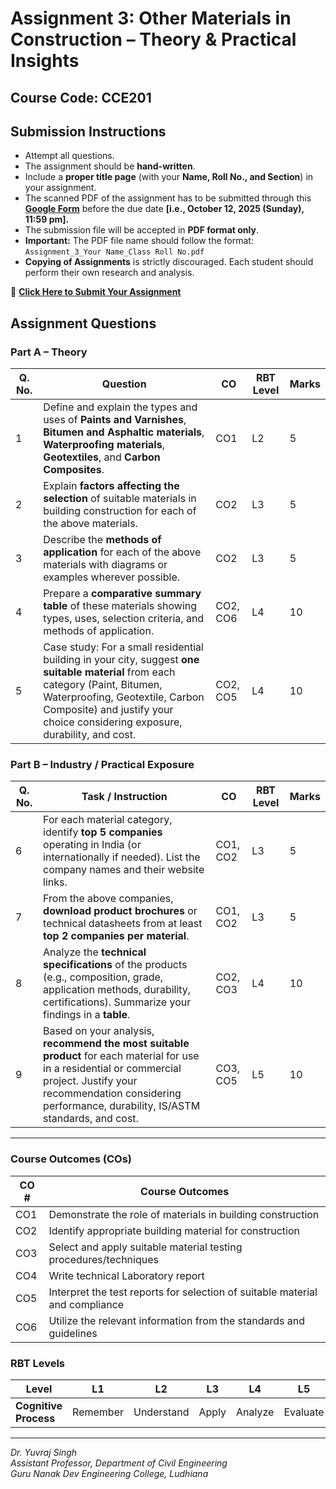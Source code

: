 # **Assignment 3: Other Materials in Construction – Theory & Practical Insights**

## **Course Code:** CCE201

## **Submission Instructions**

* Attempt all questions.
* The assignment should be **hand-written**.
* Include a **proper title page** (with your **Name, Roll No., and Section**) in your assignment.
* The scanned PDF of the assignment has to be submitted through this **[Google Form](https://forms.gle/1jw2x8uHrN7jzJww6)** before the due date **[i.e., October 12, 2025 (Sunday), 11:59 pm].**
* The submission file will be accepted in **PDF format only**.
* **Important:** The PDF file name should follow the format:
  `Assignment_3_Your Name_Class Roll No.pdf`
* **Copying of Assignments** is strictly discouraged. Each student should perform their own research and analysis.
  
🔗 [**Click Here to Submit Your Assignment**](https://forms.gle/1jw2x8uHrN7jzJww6)

## **Assignment Questions**

### **Part A – Theory**

| **Q. No.** | **Question**                                                                                                                                                                                                                                      | **CO**   | **RBT Level** | **Marks** |
| ---------- | ------------------------------------------------------------------------------------------------------------------------------------------------------------------------------------------------------------------------------------------------- | -------- | ------------- | --------- |
| 1          | Define and explain the types and uses of **Paints and Varnishes**, **Bitumen and Asphaltic materials**, **Waterproofing materials**, **Geotextiles**, and **Carbon Composites**.                                                                  | CO1      | L2            | 5         |
| 2          | Explain **factors affecting the selection** of suitable materials in building construction for each of the above materials.                                                                                                                       | CO2      | L3            | 5         |
| 3          | Describe the **methods of application** for each of the above materials with diagrams or examples wherever possible.                                                                                                                              | CO2      | L3            | 5         |
| 4          | Prepare a **comparative summary table** of these materials showing types, uses, selection criteria, and methods of application.                                                                                                                   | CO2, CO6 | L4            | 10        |
| 5          | Case study: For a small residential building in your city, suggest **one suitable material** from each category (Paint, Bitumen, Waterproofing, Geotextile, Carbon Composite) and justify your choice considering exposure, durability, and cost. | CO2, CO5 | L4            | 10        |

### **Part B – Industry / Practical Exposure**

| **Q. No.** | **Task / Instruction**                                                                                                                                                                                                          | **CO**   | **RBT Level** | **Marks** |
| ---------- | ------------------------------------------------------------------------------------------------------------------------------------------------------------------------------------------------------------------------------- | -------- | ------------- | --------- |
| 6          | For each material category, identify **top 5 companies** operating in India (or internationally if needed). List the company names and their website links.                                                                     | CO1, CO2 | L3            | 5         |
| 7          | From the above companies, **download product brochures** or technical datasheets from at least **top 2 companies per material**.                                                                                                | CO1, CO2 | L3            | 5         |
| 8          | Analyze the **technical specifications** of the products (e.g., composition, grade, application methods, durability, certifications). Summarize your findings in a **table**.                                                   | CO2, CO3 | L4            | 10        |
| 9          | Based on your analysis, **recommend the most suitable product** for each material for use in a residential or commercial project. Justify your recommendation considering performance, durability, IS/ASTM standards, and cost. | CO3, CO5 | L5            | 10        |

---

### **Course Outcomes (COs)**

| **CO #** | **Course Outcomes**                                                          |
| -------- | ---------------------------------------------------------------------------- |
| CO1      | Demonstrate the role of materials in building construction                   |
| CO2      | Identify appropriate building material for construction                      |
| CO3      | Select and apply suitable material testing procedures/techniques             |
| CO4      | Write technical Laboratory report                                            |
| CO5      | Interpret the test reports for selection of suitable material and compliance |
| CO6      | Utilize the relevant information from the standards and guidelines           |

### **RBT Levels**

| **Level**             | L1       | L2         | L3    | L4      | L5       | L6     |
| --------------------- | -------- | ---------- | ----- | ------- | -------- | ------ |
| **Cognitive Process** | Remember | Understand | Apply | Analyze | Evaluate | Create |

---

*Dr. Yuvraj Singh*  
*Assistant Professor, Department of Civil Engineering*  
*Guru Nanak Dev Engineering College, Ludhiana*
